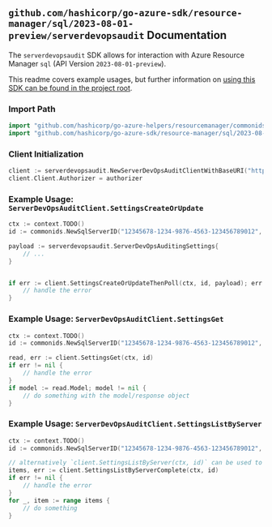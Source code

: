 
## `github.com/hashicorp/go-azure-sdk/resource-manager/sql/2023-08-01-preview/serverdevopsaudit` Documentation

The `serverdevopsaudit` SDK allows for interaction with Azure Resource Manager `sql` (API Version `2023-08-01-preview`).

This readme covers example usages, but further information on [using this SDK can be found in the project root](https://github.com/hashicorp/go-azure-sdk/tree/main/docs).

### Import Path

```go
import "github.com/hashicorp/go-azure-helpers/resourcemanager/commonids"
import "github.com/hashicorp/go-azure-sdk/resource-manager/sql/2023-08-01-preview/serverdevopsaudit"
```


### Client Initialization

```go
client := serverdevopsaudit.NewServerDevOpsAuditClientWithBaseURI("https://management.azure.com")
client.Client.Authorizer = authorizer
```


### Example Usage: `ServerDevOpsAuditClient.SettingsCreateOrUpdate`

```go
ctx := context.TODO()
id := commonids.NewSqlServerID("12345678-1234-9876-4563-123456789012", "example-resource-group", "serverValue")

payload := serverdevopsaudit.ServerDevOpsAuditingSettings{
	// ...
}


if err := client.SettingsCreateOrUpdateThenPoll(ctx, id, payload); err != nil {
	// handle the error
}
```


### Example Usage: `ServerDevOpsAuditClient.SettingsGet`

```go
ctx := context.TODO()
id := commonids.NewSqlServerID("12345678-1234-9876-4563-123456789012", "example-resource-group", "serverValue")

read, err := client.SettingsGet(ctx, id)
if err != nil {
	// handle the error
}
if model := read.Model; model != nil {
	// do something with the model/response object
}
```


### Example Usage: `ServerDevOpsAuditClient.SettingsListByServer`

```go
ctx := context.TODO()
id := commonids.NewSqlServerID("12345678-1234-9876-4563-123456789012", "example-resource-group", "serverValue")

// alternatively `client.SettingsListByServer(ctx, id)` can be used to do batched pagination
items, err := client.SettingsListByServerComplete(ctx, id)
if err != nil {
	// handle the error
}
for _, item := range items {
	// do something
}
```
